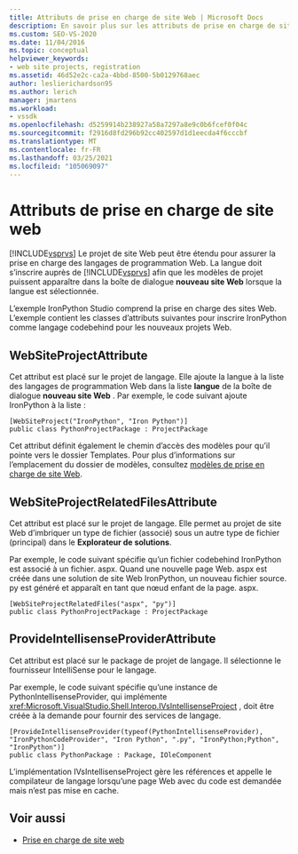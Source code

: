 ```yaml
---
title: Attributs de prise en charge de site Web | Microsoft Docs
description: En savoir plus sur les attributs de prise en charge de site Web nécessaires pour étendre les fonctionnalités de Visual Studio à l’aide de projets de site Web.
ms.custom: SEO-VS-2020
ms.date: 11/04/2016
ms.topic: conceptual
helpviewer_keywords:
- web site projects, registration
ms.assetid: 46d52e2c-ca2a-4bbd-8500-5b0129768aec
author: leslierichardson95
ms.author: lerich
manager: jmartens
ms.workload:
- vssdk
ms.openlocfilehash: d5259914b238927a58a7297a8e9c0b6fcef0f04c
ms.sourcegitcommit: f2916d8fd296b92cc402597d1d1eecda4f6cccbf
ms.translationtype: MT
ms.contentlocale: fr-FR
ms.lasthandoff: 03/25/2021
ms.locfileid: "105069097"
---
```

# <a name="web-site-support-attributes"></a>Attributs de prise en charge de site web
[!INCLUDE[vsprvs](../../code-quality/includes/vsprvs_md.md)] Le projet de site Web peut être étendu pour assurer la prise en charge des langages de programmation Web. La langue doit s’inscrire auprès de [!INCLUDE[vsprvs](../../code-quality/includes/vsprvs_md.md)] afin que les modèles de projet puissent apparaître dans la boîte de dialogue **nouveau site Web** lorsque la langue est sélectionnée.

L’exemple IronPython Studio comprend la prise en charge des sites Web. L’exemple contient les classes d’attributs suivantes pour inscrire IronPython comme langage codebehind pour les nouveaux projets Web.

## <a name="websiteprojectattribute"></a>WebSiteProjectAttribute
 Cet attribut est placé sur le projet de langage. Elle ajoute la langue à la liste des langages de programmation Web dans la liste **langue** de la boîte de dialogue **nouveau site Web** . Par exemple, le code suivant ajoute IronPython à la liste :

```
[WebSiteProject("IronPython", "Iron Python")]
public class PythonProjectPackage : ProjectPackage
```

 Cet attribut définit également le chemin d’accès des modèles pour qu’il pointe vers le dossier Templates. Pour plus d’informations sur l’emplacement du dossier de modèles, consultez [modèles de prise en charge de site Web](../../extensibility/internals/web-site-support-templates.md).

## <a name="websiteprojectrelatedfilesattribute"></a>WebSiteProjectRelatedFilesAttribute
 Cet attribut est placé sur le projet de langage. Elle permet au projet de site Web d’imbriquer un type de fichier (associé) sous un autre type de fichier (principal) dans le **Explorateur de solutions**.

 Par exemple, le code suivant spécifie qu’un fichier codebehind IronPython est associé à un fichier. aspx. Quand une nouvelle page Web. aspx est créée dans une solution de site Web IronPython, un nouveau fichier source. py est généré et apparaît en tant que nœud enfant de la page. aspx.

```
[WebSiteProjectRelatedFiles("aspx", "py")]
public class PythonProjectPackage : ProjectPackage
```

## <a name="provideintellisenseproviderattribute"></a>ProvideIntellisenseProviderAttribute
 Cet attribut est placé sur le package de projet de langage. Il sélectionne le fournisseur IntelliSense pour le langage.

 Par exemple, le code suivant spécifie qu’une instance de PythonIntellisenseProvider, qui implémente <xref:Microsoft.VisualStudio.Shell.Interop.IVsIntellisenseProject> , doit être créée à la demande pour fournir des services de langage.

```
[ProvideIntellisenseProvider(typeof(PythonIntellisenseProvider), "IronPythonCodeProvider", "Iron Python", ".py", "IronPython;Python", "IronPython")]
public class PythonPackage : Package, IOleComponent
```

 L’implémentation IVsIntellisenseProject gère les références et appelle le compilateur de langage lorsqu’une page Web avec du code est demandée mais n’est pas mise en cache.

## <a name="see-also"></a>Voir aussi
- [Prise en charge de site web](../../extensibility/internals/web-site-support.md)
